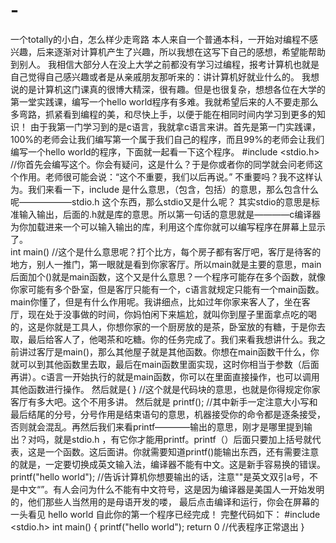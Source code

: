 # -
一个totally的小白，怎么样少走弯路
    本人来自一个普通本科，一开始对编程不感兴趣，后来逐渐对计算机产生了兴趣，所以我想在这写下自己的感想，希望能帮助到别人。
    我相信大部分人在没上大学之前都没有学习过编程，报考计算机也就是自己觉得自己感兴趣或者是从亲戚朋友那听来的：讲计算机好就业什么的。
我想说的是计算机这门课真的很博大精深，很有趣。但是也很复杂，想想各位在大学的第一堂实践课，编写一个hello world程序有多难。我就希望后来的人不要走那么多弯路，抓紧看到编程的美，和尽快上手，以便于能在相同时间内学习到更多的知识！
    由于我第一门学习到的是c语言，我就拿c语言来讲。首先是第一门实践课，100%的老师会让我们编写第一个属于我们自己的程序，而且99%的老师会让我们编写一个hello world的程序，下面就一起看一下这个程序。
    #include  <stdio.h>                       //你首先会编写这个。你会有疑问，这是什么？于是你或者你的同学就会问老师这个作用。老师很可能会说：“这个不重要，我们以后再说。” 不重要吗？我不这样认为。我们来看一下，include 是什么意思，（包含，包括）的意思，那么包含什么呢——————stdio.h 这个东西，那么stdio又是什么呢？ 其实stdio的意思是标准输入输出，后面的.h就是库的意思。所以第一句话的意思就是————c编译器为你加载进来一个可以输入输出的库，利用这个库你就可以编写程序在屏幕上显示了。  
    int main()                              //这个是什么意思呢？打个比方，每个房子都有客厅吧，客厅是待客的地方，别人一推门，第一眼就是看到你家客厅。所以main就是主要的意思，main后面加个()就是main函数，这个又是什么意思？一个程序可能存在多个函数，就像你家可能有多个卧室，但是客厅只能有一个，c语言就规定只能有一个main函数。main你懂了，但是有什么作用呢。我讲细点，比如过年你家来客人了，坐在客厅，现在处于没事做的时间，你妈怕闲下来尴尬，就叫你到屋子里面拿点吃的喝的，这是你就是工具人，你想你家的一个厨房放的是茶，卧室放的有糖，于是你去取，最后给客人了，他喝茶和吃糖。你的任务完成了。我们来看我想讲什么。我之前讲过客厅是main()，那么其他屋子就是其他函数。你想在main函数干什么，你就可以到其他函数里去取，最后在main函数里面实现，这时你相当于参数（后面再讲）。c语言一开始执行的就是main函数，你可以在里面直接操作，也可以调用其他函数进行操作。
    然后就是{    }                           //这个就是代码块的意思，也就是你得规定你家客厅有多大吧。这个不用多讲。
    然后就是 printf();                    //其中新手一定注意大小写和最后结尾的分号，分号作用是结束语句的意思，机器接受你的命令都是逐条接受，否则就会混乱。再然后我们来看printf————输出的意思，刚才是哪里提到输出？对吗，就是stdio.h  ，有它你才能用printf。printf（）后面只要加上括号就代表，这是一个函数。这后面讲。你就需要知道printf()能输出东西，还有需要注意的就是，一定要切换成英文输入法，编译器不能有中文。这是新手容易换的错误。
    printf("hello world");               //告诉计算机你想要输出的话，注意""是英文双引a号，不是中文“”。有人会问为什么不能有中文符号，这是因为编译器是美国人一开始发明的，他们那些人当然用的是母语开发的喽，
    最后点击编译和运行，你会在屏幕的一头看见  hello world    自此你的第一个程序已经完成！
    完整代码如下：
    #include <stdio.h>
    int main()
    {
            printf("hello world");
            return 0    //代表程序正常退出
    }
    
